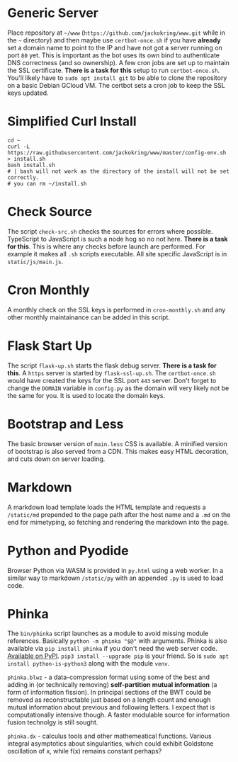 # Generic Server

Place repository at `~/www` (`https://github.com/jackokring/www.git` while in the `~` directory) and then maybe use `certbot-once.sh` if you have **already** set a domain name to point to the IP and have not got a server running on port `80` yet. This is important as the bot uses its own bind to authenticate DNS correctness (and so ownership). A few cron jobs are set up to maintain the SSL certificate. **There is a task for this** setup to run `certbot-once.sh`. You'll likely have to `sudo apt install git` to be able to clone the repository on a basic Debian GCloud VM. The certbot sets a cron job to keep the SSL keys updated.

# Simplified Curl Install

```
cd ~
curl -L https://raw.githubusercontent.com/jackokring/www/master/config-env.sh > install.sh
bash install.sh
# | bash will not work as the directory of the install will not be set correctly.
# you can rm ~/install.sh
```

# Check Source

The script `check-src.sh` checks the sources for errors where possible. TypeScript to JavaScript is such a node hog so no not here. **There is a task for this**. This is where any checks before launch are performed. For example it makes all `.sh` scripts executable. All site specific JavaScript is in `static/js/main.js`.

# Cron Monthly

A monthly check on the SSL keys is performed in `cron-monthly.sh` and any other monthly maintainance can be added in this script.

# Flask Start Up

The script `flask-up.sh` starts the flask debug server. **There is a task for this**. A `https` server is started by `flask-ssl-up.sh`. The `certbot-once.sh` would have created the keys for the SSL port `443` server. Don't forget to change the `DOMAIN` variable in `config.py` as the domain will very likely not be the same for you. It is used to locate the domain keys.

# Bootstrap and Less

The basic browser version of `main.less` CSS is available. A minified version of bootstrap is also served from a CDN. This makes easy HTML decoration, and cuts down on server loading.

# Markdown

A markdown load template loads the HTML template and requests a `/static/md` prepended to the page path after the host name and a `.md` on the end for mimetyping, so fetching and rendering the markdown into the page.

# Python and Pyodide

Browser Python via WASM is provided in `py.html` using a web worker. In a similar way to markdown `/static/py` with an appended `.py` is used to load code.

# Phinka

The `bin/phinka` script launches as a module to avoid missing module references. Basically `python -m phinka "$@"` with arguments. Phinka is also available via `pip install phinka` if you don't need the web server code. [Available on PyPI](https://pypi.org/project/phinka/). `pip3 install --upgrade pip` is your friend. So is `sudo apt install python-is-python3` along with the module `venv`.

`phinka.blwz` - a data-compression format using some of the best and adding in (or technically removing) **self-partition mutual information** (a form of information fission). In principal sections of the BWT could be removed as reconstructable just based on a length count and enough mutual information about previous and following letters. I expect that is computationally intensive though. A faster modulable source for information fusion technolgy is still sought.

`phinka.dx` - calculus tools and other mathemeatical functions. Various integral asymptotics about singularities, which could exhibit Goldstone oscillation of x, while f(x) remains constant perhaps?

